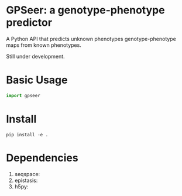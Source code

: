 # GPSeer: a genotype-phenotype predictor

A Python API that predicts unknown phenotypes genotype-phenotype maps from known phenotypes.

Still under development.

# Basic Usage

```python
import gpseer
```

# Install

```
pip install -e .
```

# Dependencies

1. seqspace:
2. epistasis:
3. h5py:
